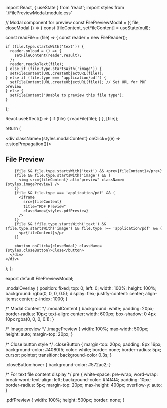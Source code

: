import React, { useState } from 'react';
import styles from './FilePreviewModal.module.css'

// Modal component for preview
const FilePreviewModal = ({ file, closeModal }) => {
  const [fileContent, setFileContent] = useState(null);

  const readFile = (file) => {
    const reader = new FileReader();

    if (file.type.startsWith('text')) {
      reader.onload = () => {
        setFileContent(reader.result);
      };
      reader.readAsText(file);
    } else if (file.type.startsWith('image')) {
      setFileContent(URL.createObjectURL(file));
    } else if (file.type === 'application/pdf') {
      setFileContent(URL.createObjectURL(file)); // Set URL for PDF preview
    } else {
      setFileContent('Unable to preview this file type');
    }
  };

  React.useEffect(() => {
    if (file) {
      readFile(file);
    }
  }, [file]);

  return (
    <div className={styles.modalOverlay} onClick={closeModal}>
      <div className={styles.modalContent} onClick={(e) => e.stopPropagation()}>
        <h2>File Preview</h2>

        {file && file.type.startsWith('text') && <pre>{fileContent}</pre>}
        {file && file.type.startsWith('image') && (
          <img src={fileContent} alt="preview" className={styles.imagePreview} />
        )}
        {file && file.type === 'application/pdf' && (
          <iframe
            src={fileContent}
            title="PDF Preview"
            className={styles.pdfPreview}
          />
        )}
        {file && !file.type.startsWith('text') && !file.type.startsWith('image') && file.type !== 'application/pdf' && (
          <p>{fileContent}</p>
        )}

        <button onClick={closeModal} className={styles.closeButton}>Close</button>
      </div>
    </div>
  );
};

export default FilePreviewModal;


.modalOverlay {
  position: fixed;
  top: 0;
  left: 0;
  width: 100%;
  height: 100%;
  background: rgba(0, 0, 0, 0.5);
  display: flex;
  justify-content: center;
  align-items: center;
  z-index: 1000;
}

/* Modal Content */
.modalContent {
  background: white;
  padding: 20px;
  border-radius: 10px;
  text-align: center;
  width: 600px;
  box-shadow: 0 4px 10px rgba(0, 0, 0, 0.1);
}

/* Image preview */
.imagePreview {
  width: 100%;
  max-width: 500px;
  height: auto;
  margin-top: 20px;
}

/* Close button style */
.closeButton {
  margin-top: 20px;
  padding: 8px 16px;
  background-color: #4080f5;
  color: white;
  border: none;
  border-radius: 5px;
  cursor: pointer;
  transition: background-color 0.3s;
}

.closeButton:hover {
  background-color: #572ac2;
}

/* For text file content display */
pre {
  white-space: pre-wrap;
  word-wrap: break-word;
  text-align: left;
  background-color: #f4f4f4;
  padding: 10px;
  border-radius: 5px;
  margin-top: 20px;
  max-height: 400px;
  overflow-y: auto;
}

.pdfPreview {
  width: 100%;
  height: 500px;
  border: none;
}
